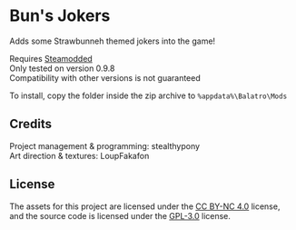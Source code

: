 # Bun's Jokers
 Adds some Strawbunneh themed jokers into the game!
 
 Requires [Steamodded](https://github.com/Steamopollys/Steamodded)\
 Only tested on version 0.9.8\
 Compatibility with other versions is not guaranteed
 
 To install, copy the folder inside the zip archive to `%appdata%\Balatro\Mods`
## Credits
 Project management & programming: stealthypony\
 Art direction & textures: LoupFakafon

## License
 The assets for this project are licensed under the [CC BY-NC 4.0](https://creativecommons.org/licenses/by-nc/4.0) license, and the source code is licensed under the [GPL-3.0](https://www.gnu.org/licenses/gpl-3.0) license.